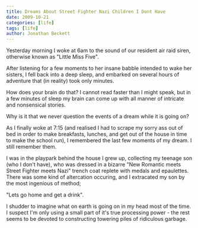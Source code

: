 ```yaml
---
title: Dreams About Street Fighter Nazi Children I Dont Have
date: 2009-10-21
categories: [life]
tags: [life]
author: Jonathan Beckett
---
```


Yesterday morning I woke at 6am to the sound of our resident air raid siren, otherwise known as "Little Miss Five".

After listening for a few moments to her insane babble intended to wake her sisters, I fell back into a deep sleep, and embarked on several hours of adventure that (in reality) took only minutes.

How does your brain do that? I cannot read faster than I might speak, but in a few minutes of sleep my brain can come up with all manner of intricate and nonsensical stories.

Why is it that we never question the events of a dream while it is going on?

As I finally woke at 7:15 (and realised I had to scrape my sorry ass out of bed in order to make breakfasts, lunches, and get out of the house in time to make the school run), I remembered the last few moments of my dream. I still remember them.

I was in the playpark behind the house I grew up, collecting my teenage son (who I don't have), who was dressed in a bizarre "New Romantic meets Street Fighter meets Nazi" trench coat replete with medals and epaulettes. There was some kind of altercation occuring, and I extracated my son by the most ingenious of method;

"Lets go home and get a drink".

I shudder to imagine what on earth is going on in my head most of the time. I suspect I'm only using a small part of it's true processing power - the rest seems to be devoted to constructing towering piles of ridiculous garbage.